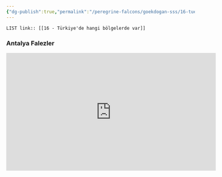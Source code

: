 ```yaml
---
{"dg-publish":true,"permalink":"/peregrine-falcons/goekdogan-sss/16-tuerkiye-de-hangi-boelgelerde-var/"}
---
```


`LIST link:: [[16 - Türkiye'de hangi bölgelerde var]] `

### Antalya Falezler

<iframe width="560" height="315" src="https://www.youtube.com/embed/34iEDyZbzxY?si=McoIKUQaR8I_mFsi" title="YouTube video player" frameborder="0" allow="accelerometer; autoplay; clipboard-write; encrypted-media; gyroscope; picture-in-picture; web-share" referrerpolicy="strict-origin-when-cross-origin" allowfullscreen></iframe>

